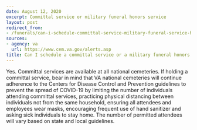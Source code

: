 ```yaml
---
date: August 12, 2020
excerpt: Committal service or military funeral honors service
layout: post
redirect_from:
- /funerals/can-i-schedule-committal-service-military-funeral-service-honors/
sources:
- agency: va
  url: https://www.cem.va.gov/alerts.asp
title: Can I schedule a committal service or a military funeral honors service?
---
```


Yes. Committal services are available at all national cemeteries. If holding a committal service, bear in mind that VA national cemeteries will continue adherence to the Centers for Disease Control and Prevention guidelines to prevent the spread of COVID-19 by limiting the number of individuals attending committal services, practicing physical distancing between individuals not from the same household, ensuring all attendees and employees wear masks, encouraging frequent use of hand sanitizer and asking sick individuals to stay home. The number of permitted attendees will vary based on state and local guidelines.